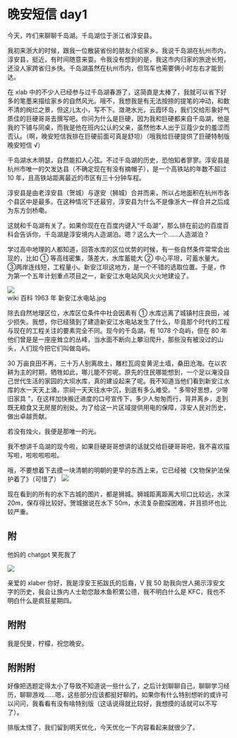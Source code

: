 # 晚安短信 day1

今天，咋们来聊聊千岛湖。千岛湖位于浙江省淳安县。

我初来浙大的时候，跟我一位散装省份的朋友介绍家乡。我说千岛湖在杭州市内，淳安县，挺近，有时间随意来耍。令我没有想到的是，我这市内归家的旅途长短，还没人家跨省归乡快。千岛湖虽然在杭州市内，但驾车也需要俩小时左右才能到达。

在 xlab 中的不少人已经参与过千岛湖春游了，这简直是太棒了，我就可以省下好多的笔墨来描绘家乡的自然风光。哦不，我想我是有无法按捺的提笔的冲动，和数不清的绚烂之景，但这儿太小，写不下。潋滟水光，云霞环岛，我们交给形象好气质佳的巨硬哥哥去撰写吧。你问为什么是巨硬，因为我和巨硬都来自千岛湖，他是我的下铺与同桌，而我是他在班内公认的父亲，虽然他本人出于豆蔻少女的羞涩而否认。（啊，晚安短信我排在巨硬前面可真是舒坦）（哦我给巨硬提供了巨硬特制版晚安短信 √）

千岛湖水木明瑟，自然能扣人心弦。不过千岛湖的历史，恐怕知者寥寥。淳安县是杭州市唯一的欠发达县（不确定现在有没有摘帽子），是一个高铁站的年数不超过 10 年，且高铁站距离最近的市区有三十分钟车程。

淳安县是由老淳安县（贺城）与遂安（狮城）合并而来，所以占地面积在杭州市各个县区中是最多。在这种情况下还最穷，淳安县为什么不是像浙大一样合并之后成为东方剑桥嘞。

这就和千岛湖有关了。如果你现在在百度内键入“千岛湖”，那么排在前边的百度百科会告诉你，千岛湖是淳安境内人造湖泊。嗯？这么大一个……人造湖泊？

学过高中地理的人都知道，回答水库的区位优势的时候，有一些自然条件常常会出现的，比如 ① 等高线密集，落差大，水库蓄能大 ② 中心平坦，可蓄水量大。③两岸连线短，工程量小。新安江坝这地方，是一个不错的选取位置。于是，作为第一个五年计划重点项目之一，新安江水电站风风火火地建设了。

![](https://lemonapostlepicgo.oss-cn-hangzhou.aliyuncs.com/img/202212071548348.png)  
wiki 百科 1963 年 新安江水电站.jpg

除去自然地理区位，水库区位条件中社会因素有 ① 水库远离了城镇村庄良田，减少损失。我想，你已经猜到了建造新安江水电站发生了什么，毕竟那个时代的工程与现在的工程关注的要素完全不同。现今的千岛湖，有 1078 个岛屿，但在 80 年他们曾是是一座座耸立的丛峰，当水面不断向上攀沿爬升，那些没有被没过的山头，人们现今把它们叫做岛屿。

30 万亩良田不再，三十万人别离故土，雕栏瓦闾变黄泥土墙，桑田沧海。在以农耕为主的时期，牺牲如此，哪儿能不穷呢。原先的住民哪能想到，一个足以淹没自己世代生活的家园的大坝水库，真的建设起来了呢。我不知道当他们看到新安江⽔库的⽔⼀天天上涌，宗祠⼀天天往⽔中沉，到底有多么难受。" 多带好思想，少带旧家具 "，在这样加快搬迁进度的口号宣传下，多少人匆匆而行，背井离乡，走到既无粮食又无房屋的别处。为了给这一片区域提供用电的保障，淳安人民对历史，做出卓越贡献。

若没有烛火，我便是那唯一的光。

我不想讲千岛湖的现今啦，如果巨硬哥哥想讲的话就交给巨硬哥哥吧，我不喜欢描写啦，啦啦啦啦啦。

哦，不要想着下去摸一块清朝的明朝的更早的东西上来，它已经被《文物保护法保护着了》（可惜了）
![](https://lemonapostlepicgo.oss-cn-hangzhou.aliyuncs.com/img/202212071612056.png)

现在看到的所有的水下古城的图片，都是狮城。狮城距离距离大坝口比较远，水深 20m，保存得比较好。贺城据说在水下 50m，水流复杂勘探困难，并且损坏也比较严重。

## 附

他妈的 chatgpt 笑死我了

![](https://lemonapostlepicgo.oss-cn-hangzhou.aliyuncs.com/img/202212071504078.png)

亲爱的 xlaber 你好，我是淳安王拓跋氏的后裔，V 我 50 助我向世人揭示淳安文字的历史，我会让族内人士助您敲木鱼积累公德，我不明白什么是 KFC，我也不明白什么是疯狂星期四。

## 附附

我是倪旻，柠檬，祝您晚安。

## 附附附

好像把选题定得太小了导致不知道说一些什么了，之后计划聊聊自己，聊聊学习经历，聊聊游戏……嗯，这些部分应该都挺好聊的。如果你有什么特别想听的或许可以问问，我看看有没有啥特别版（这话说得就比较好，我想摸的话就可以不写了）。

排版太怪了，我们留到明天优化，今天优化一下内容看起来就很少了。
